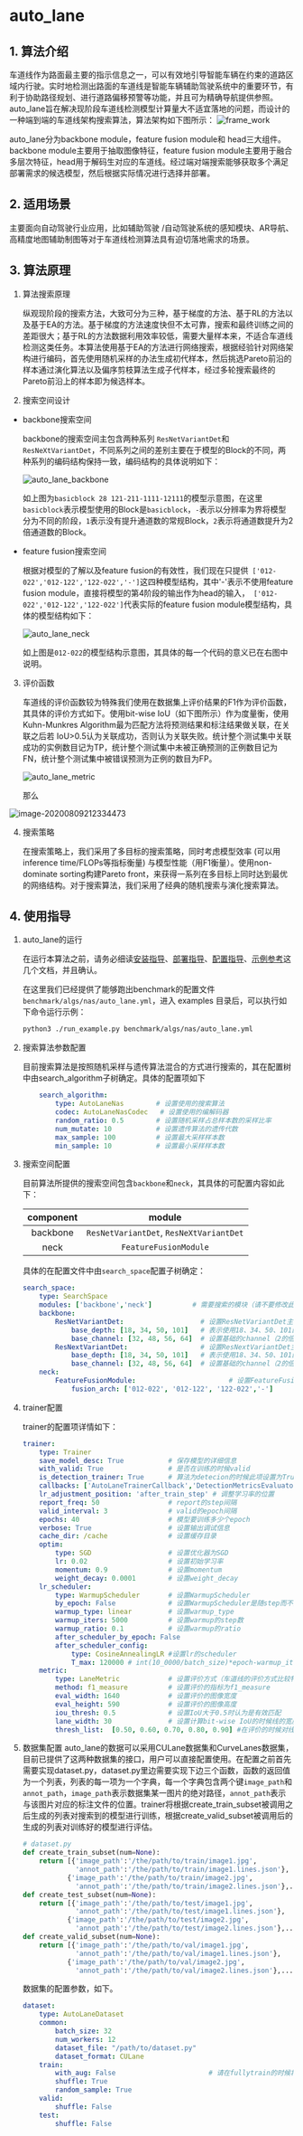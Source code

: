 # auto_lane

## 1. 算法介绍

车道线作为路面最主要的指示信息之一，可以有效地引导智能车辆在约束的道路区域内行驶。实时地检测出路面的车道线是智能车辆辅助驾驶系统中的重要环节，有利于协助路径规划、进行道路偏移预警等功能，并且可为精确导航提供参照。auto_lane旨在解决现阶段车道线检测模型计算量大不适宜落地的问题，而设计的一种端到端的车道线架构搜索算法，算法架构如下图所示：
![frame_work](./images/auto_lane_frame_work.png)

auto_lane分为backbone module，feature fusion module和 head三大组件。backbone module主要用于抽取图像特征，feature fusion module主要用于融合多层次特征，head用于解码生对应的车道线。经过端对端搜索能够获取多个满足部署需求的候选模型，然后根据实际情况进行选择并部署。

## 2. 适用场景

主要面向自动驾驶行业应用，比如辅助驾驶 /自动驾驶系统的感知模块、AR导航、高精度地图辅助制图等对于车道线检测算法具有迫切落地需求的场景。

## 3. 算法原理

1. 算法搜索原理

   纵观现阶段的搜索方法，大致可分为三种，基于梯度的方法、基于RL的方法以及基于EA的方法。基于梯度的方法速度快但不太可靠，搜索和最终训练之间的差距很大；基于RL的方法数据利用效率较低，需要大量样本来，不适合车道线检测这类任务。本算法使用基于EA的方法进行网络搜索，根据经验针对网络架构进行编码，首先使用随机采样的办法生成初代样本，然后挑选Pareto前沿的样本通过演化算法以及偏序剪枝算法生成子代样本，经过多轮搜索最终的Pareto前沿上的样本即为候选样本。

2. 搜索空间设计

  - backbone搜索空间

    backbone的搜索空间主包含两种系列  `ResNetVariantDet`和 `ResNeXtVariantDet`，不同系列之间的差别主要在于模型的Block的不同，两种系列的编码结构保持一致，编码结构的具体说明如下： 

    ![auto_lane_backbone](./images/auto_lane_backbone.png)

    如上图为`basicblock 28 121-211-1111-12111`的模型示意图，在这里`basicblock`表示模型使用的Block是`basicblock`，`-`表示以分辨率为界将模型分为不同的阶段，`1`表示没有提升通道数的常规Block，`2`表示将通道数提升为2倍通道数的Block。  

- feature fusion搜索空间

  根据对模型的了解以及feature fusion的有效性，我们现在只提供` ['012-022','012-122','122-022','-']`这四种模型结构，其中'-'表示不使用feature fusion module，直接将模型的第4阶段的输出作为head的输入，` ['012-022','012-122','122-022']`代表实际的feature fusion module模型结构，具体的模型结构如下：

  ![auto_lane_neck](./images/auto_lane_neck.png)

  如上图是`012-022`的模型结构示意图，其具体的每一个代码的意义已在右图中说明。

3. 评价函数

   车道线的评价函数较为特殊我们使用在数据集上评价结果的F1作为评价函数，其具体的评价方式如下。使用bit-wise IoU（如下图所示）作为度量衡，使用Kuhn-Munkres Algorithm最为匹配方法将预测结果和标注结果做关联，在关联之后若 IoU>0.5认为关联成功，否则认为关联失败。统计整个测试集中关联成功的实例数目记为TP，统计整个测试集中未被正确预测的正例数目记为FN，统计整个测试集中被错误预测为正例的数目为FP。

   ![auto_lane_metric](./images/auto_lane_metric.png)

   那么

![image-20200809212334473](./images/auto_lane_eq1.png)


4. 搜索策略

   在搜索策略上，我们采用了多目标的搜索策略，同时考虑模型效率 (可以用inference time/FLOPs等指标衡量)  与模型性能（用F1衡量）。使用non-dominate sorting构建Pareto front，来获得一系列在多目标上同时达到最优的网络结构。对于搜索算法，我们采用了经典的随机搜索与演化搜索算法。


## 4. 使用指导

1. auto_lane的运行

   在运行本算法之前，请务必细读[安装指导](../user/install.md)、[部署指导](../user/deployment.md)、[配置指导](../user/config_reference.md)、[示例参考](../user/examples.md)这几个文档，并且确认。

   在这里我们已经提供了能够跑出benchmark的配置文件`benchmark/algs/nas/auto_lane.yml`，进入 examples 目录后，可以执行如下命令运行示例：

    ```bash
    python3 ./run_example.py benchmark/algs/nas/auto_lane.yml
    ```

2. 搜索算法参数配置

   目前搜索算法是按照随机采样与遗传算法混合的方式进行搜索的，其在配置树中由search_algorithm子树确定。具体的配置项如下

   ```yaml
       search_algorithm:
           type: AutoLaneNas        # 设置使用的搜索算法
           codec: AutoLaneNasCodec	 # 设置使用的编解码器
           random_ratio: 0.5        # 设置随机采样占总样本数的采样比率
           num_mutate: 10           # 设置遗传算法的遗传代数
           max_sample: 100          # 设置最大采样样本数
           min_sample: 10           # 设置最小采样样本数
   ```
   
3. 搜索空间配置

     目前算法所提供的搜索空间包含`backbone`和`neck`，其具体的可配置内容如此下：
     
     | component |                  module                  |
     | :-------: | :--------------------------------------: |
     | backbone  | `ResNetVariantDet`,  `ResNeXtVariantDet` |
     |   neck    |          `FeatureFusionModule`           |
     
     具体的在配置文件中由`search_space`配置子树确定：
     
     ```yaml
     search_space:
         type: SearchSpace
         modules: ['backbone','neck']		   # 需要搜索的模块（请不要修改此项）
         backbone:
             ResNetVariantDet:                   # 设置ResNetVariantDet主干系列，若不搜索可删除此子树
                 base_depth: [18, 34, 50, 101]   # 表示使用18、34、50、101的基础block
                 base_channel: [32, 48, 56, 64]  # 设置基础的channel（2的倍数都可以）
             ResNextVariantDet:                  # 设置ResNextVariantDet主干系列，若不搜索可删除此子树
                 base_depth: [18, 34, 50, 101]   # 表示使用18、34、50、101的基础block
                 base_channel: [32, 48, 56, 64]  # 设置基础的channel（2的倍数都可以）
         neck:
             FeatureFusionModule:                       # 设置FeatureFusionModule系列
                 fusion_arch: ['012-022', '012-122', '122-022','-']
     ```
     
4. trainer配置
   
     trainer的配置项详情如下：
     
     ```yaml
     trainer:
         type: Trainer
         save_model_desc: True           # 保存模型的详细信息
         with_valid: True                # 是否在训练的时候valid
         is_detection_trainer: True      # 算法为detecion的时候此项设置为True
         callbacks: ['AutoLaneTrainerCallback','DetectionMetricsEvaluator','DetectionProgressLogger']
         lr_adjustment_position: 'after_train_step' # 调整学习率的位置
         report_freq: 50                 # report的step间隔
         valid_interval: 3               # valid的epoch间隔 
         epochs: 40                      # 模型要训练多少个epoch
         verbose: True                   # 设置输出调试信息
         cache_dir: /cache               # 设置缓存目录
         optim:
             type: SGD                   # 设置优化器为SGD
             lr: 0.02                    # 设置初始学习率
             momentum: 0.9               # 设置momentum
             weight_decay: 0.0001        # 设置weight_decay
         lr_scheduler:
             type: WarmupScheduler       # 设置WarmupScheduler
             by_epoch: False             # 设置WarmupScheduler是随step而不是epoch而改变
             warmup_type: linear         # 设置warmup_type
             warmup_iters: 5000          # 设置warmup的step数
             warmup_ratio: 0.1           # 设置warmup的ratio
             after_scheduler_by_epoch: False
             after_scheduler_config:
                 type: CosineAnnealingLR #设置lr的scheduler
                 T_max: 120000 # int(10_0000/batch_size)*epoch-warmup_iters
         metric:
             type: LaneMetric            # 设置评价方式（车道线的评价方式比较特殊，请不要修改子树）
             method: f1_measure          # 设置评价的指标为f1_measure
             eval_width: 1640            # 设置评价的图像宽度
             eval_height: 590            # 设置评价的图像高度
             iou_thresh: 0.5             # 设置IoU大于0.5时认为是有效匹配
             lane_width: 30              # 设置计算bit-wise IoU的时候线的宽度
             thresh_list:  [0.50, 0.60, 0.70, 0.80, 0.90] #在评价的时候对线的预测概率做grid search
     ```

5. 数据集配置
   auto_lane的数据可以采用CULane数据集和CurveLanes数据集，目前已提供了这两种数据集的接口，用户可以直接配置使用。在配置之前首先需要实现dataset.py，dataset.py里边需要实现下边三个函数，函数的返回值为一个列表，列表的每一项为一个字典，每一个字典包含两个键`image_path`和`annot_path`，`image_path`表示数据集某一图片的绝对路径，`annot_path`表示与该图片对应的标注文件的位置。trainer将根据create_train_subset被调用之后生成的列表对搜索到的模型进行训练，根据create_valid_subset被调用后的生成的列表对训练好的模型进行评估。

   ```python
   # dataset.py
   def create_train_subset(num=None):
       return [{'image_path':'/the/path/to/train/image1.jpg',
                'annot_path':'/the/path/to/train/image1.lines.json'},
              {'image_path':'/the/path/to/train/image2.jpg',
                'annot_path':'/the/path/to/train/image2.lines.json'},...]
   def create_test_subset(num=None):
       return [{'image_path':'/the/path/to/test/image1.jpg',
                'annot_path':'/the/path/to/test/image1.lines.json'},
              {'image_path':'/the/path/to/test/image2.jpg',
                'annot_path':'/the/path/to/test/image2.lines.json'},...]
   def create_valid_subset(num=None):
       return [{'image_path':'/the/path/to/val/image1.jpg',
                'annot_path':'/the/path/to/val/image1.lines.json'},
              {'image_path':'/the/path/to/val/image2.jpg',
                'annot_path':'/the/path/to/val/image2.lines.json'},...]
   ```

   数据集的配置参数，如下。

   ```yaml
   dataset:
       type: AutoLaneDataset
       common:
           batch_size: 32
           num_workers: 12
           dataset_file: "/path/to/dataset.py"
           dataset_format: CULane
       train:
           with_aug: False                       # 请在fullytrain的时候将此项置为True
           shuffle: True
           random_sample: True
       valid:
           shuffle: False
       test:
           shuffle: False
   ```


